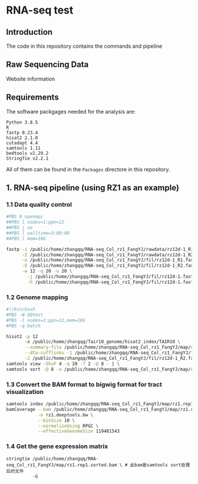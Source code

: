 # RNA-seq test 

## Introduction   
The code in this repository contains the commands and pipeline

## Raw Sequencing Data
Website information


## Requirements

The software packgages needed for the analysis are:

```
Python 3.8.5 
R 
fastp 0.23.4
hisat2 2.1.0
cutadapt 4.4
samtools 1.11
bedtools v2.29.2
StringTie v2.2.1
```

All of them can be found in the `Packages` directore in this repository.

## 1. RNA-seq pipeline (using RZ1 as an example)
### 1.1 Data quality control
```bash
#PBS N openmpi
##PBS l nodes=1:ppn=12
##PBS j oe
##PBS l walltime=3:00:00
##PBS l mem=10G

fastp -i /public/home/zhangqq/RNA-seq_Col_rz1_FangYJ/rawdata/rz12d-1_R1.fastq.gz \
      -I /public/home/zhangqq/RNA-seq_Col_rz1_FangYJ/rawdata/rz12d-1_R2.fastq.gz \
      -o /public/home/zhangqq/RNA-seq_Col_rz1_FangYJ/fil/rz12d-1_R1.fastp.fastq.gz \
      -O /public/home/zhangqq/RNA-seq_Col_rz1_FangYJ/fil/rz12d-1_R2.fastp.fastq.gz \
      -w 12 -q 20 -u 20 \
        -j /public/home/zhangqq/RNA-seq_Col_rz1_FangYJ/fil/rz12d-1.fastp.json \
        -h /public/home/zhangqq/RNA-seq_Col_rz1_FangYJ/fil/rz12d-1.fastp.html
```

### 1.2 Genome mapping
```bash
#!/bin/bash
#PBS -N QQtest
#PBS -l nodes=1:ppn=12,mem=10G
#PBS -q batch

hisat2 -p 12
       -x /public/home/zhangqq/Tair10_genome/hisat2_index/TAIR10 \
       --summary-file /public/home/zhangqq/RNA-seq_Col_rz1_FangYJ/map/rz1.summary \
       --dta-cufflinks -1 /public/home/zhangqq/RNA-seq_Col_rz1_FangYJ/fil/rz12d-1_R1.fastp.fastq.gz \
       -2 /public/home/zhangqq/RNA-seq_Col_rz1_FangYJ/fil/rz12d-1_R2.fastp.fastq.gz | \
samtools view -ShuF 4 -q 20 -f 2 -@ 8 - | \
samtools sort -@ 8 -o /public/home/zhangqq/RNA-seq_Col_rz1_FangYJ/map/rz1.rep1.sorted.bam -
```

### 1.3 Convert the BAM format to bigwig format for tract visualization
```bash
samtools index /public/home/zhangqq/RNA-seq_Col_rz1_FangYJ/map/rz1.rep1.sorted.bam \
bamCoverage --bam /public/home/zhangqq/RNA-seq_Col_rz1_FangYJ/map/rz1.rep1.sorted.bam \
            -o rz1.deeptools.bw \
            --binSize 10 \
            --normalizeUsing RPGC \
            --effectiveGenomeSize 119481543
```

### 1.4 Get the gene expression matrix
```
stringtie /public/home/zhangqq/RNA-seq_Col_rz1_FangYJ/map/rz1.rep1.sorted.bam \ # 此bam是samtools sort处理后的文件
          -G 






